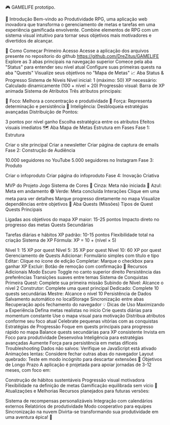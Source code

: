 🎮 GAMELIFE prototipo.

📖 Introdução
Bem-vindo ao Produtividade RPG, uma aplicação web inovadora que transforma o gerenciamento de metas e tarefas em uma experiência gamificada envolvente. Combine elementos de RPG com um sistema visual intuitivo para tornar seus objetivos mais motivadores e divertidos de alcançar.

🚀 Como Começar
Primeiro Acesso
Acesse a aplicação dos arquivos presente no repositorio do github https://github.com/DreZitus/GAMELIFE 
Explore as 3 abas principais na navegação superior
Comece pela aba "Status" para entender seu nível atual
Configure suas primeiras quests na aba "Quests"
Visualize seus objetivos no "Mapa de Metas"
📈 Aba Status & Progresso
Sistema de Níveis
Nível inicial: 1 (máximo: 50)
XP necessário: Calculado dinamicamente (100 + nível × 20)
Progressão visual: Barra de XP animada
Sistema de Atributos
Três atributos principais:

🎯 Foco: Melhora a concentração e produtividade
💪 Força: Representa determinação e persistência
🧠 Inteligência: Desbloqueia estratégias avançadas
Distribuição de Pontos:

3 pontos por nível ganho
Escolha estratégica entre os atributos
Efeitos visuais imediatos
🗺️ Aba Mapa de Metas
Estrutura em Fases
Fase 1: Estrutura

Criar o site principal
Criar a newsletter
Criar página de captura de emails
Fase 2: Construção de Audiência

10.000 seguidores no YouTube
5.000 seguidores no Instagram
Fase 3: Produto

Criar o infoproduto
Criar página do infoproduto
Fase 4: Inovação Criativa

MVP do Projeto Jogo
Sistema de Cores
🔘 Cinza: Meta não iniciada
🔵 Azul: Meta em andamento
🟢 Verde: Meta concluída
Interações
Clique em uma meta para ver detalhes
Marque progresso diretamente no mapa
Visualize dependências entre objetivos
📜 Aba Quests (Missões)
Tipos de Quest
Quests Principais

Ligadas aos objetivos do mapa
XP maior: 15-25 pontos
Impacto direto no progresso das metas
Quests Secundárias

Tarefas diárias e hábitos
XP padrão: 10-15 pontos
Flexibilidade total na criação
Sistema de XP
Fórmula: XP = 10 + (nível × 5)

Nível 1: 15 XP por quest
Nível 5: 35 XP por quest
Nível 10: 60 XP por quest
Gerenciamento de Quests
Adicionar: Formulário simples com título e tipo
Editar: Clique no ícone de edição
Completar: Marque o checkbox para ganhar XP
Excluir: Botão de remoção com confirmação
🌙 Recursos Adicionais
Modo Escuro
Toggle no canto superior direito
Persistência das preferências
Transições suaves entre temas
Sistema de Conquistas
Primeira Quest: Complete sua primeira missão
Subindo de Nível: Alcance o nível 2
Construtor: Complete uma quest principal
Dedicado: Complete 10 quests secundárias
Mestre: Alcance o nível 10
Persistência de Dados
Salvamento automático no localStorage
Sincronização entre abas
Recuperação após fechamento do navegador
💡 Dicas de Uso
Maximizando a Experiência
Defina metas realistas no início
Crie quests diárias para momentum constante
Use o mapa visual para motivação
Distribua atributos conforme seu foco atual
Celebrate pequenas vitórias com as conquistas
Estratégias de Progressão
Foque em quests principais para progresso rápido no mapa
Balance quests secundárias para XP consistente
Invista em Foco para produtividade
Desenvolva Inteligência para estratégias avançadas
Aumente Força para persistência em metas difíceis
Troubleshooting
Dados não salvos: Verifique se JavaScript está ativado
Animações lentas: Considere fechar outras abas do navegador
Layout quebrado: Teste em modo incógnito para descartar extensões
🎯 Objetivos de Longo Prazo
A aplicação é projetada para apoiar jornadas de 3-12 meses, com foco em:

Construção de hábitos sustentáveis
Progressão visual motivadora
Flexibilidade na definição de metas
Gamificação equilibrada sem vício
🔄 Atualizações e Melhorias
Recursos planejados para futuras versões:

Sistema de recompensas personalizáveis
Integração com calendários externos
Relatórios de produtividade
Modo cooperativo para equipes
Sincronização na nuvem
Divirta-se transformando sua produtividade em uma aventura épica! 🚀
